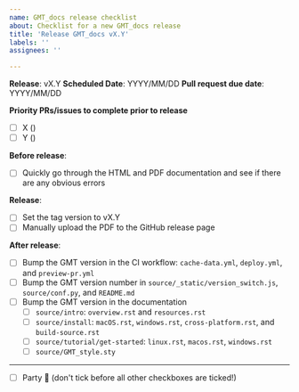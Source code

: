 ```yaml
---
name: GMT_docs release checklist
about: Checklist for a new GMT_docs release
title: 'Release GMT_docs vX.Y'
labels: ''
assignees: ''

---
```


**Release**: vX.Y
**Scheduled Date**: YYYY/MM/DD
**Pull request due date**: YYYY/MM/DD

**Priority PRs/issues to complete prior to release**
- [ ] X ()
- [ ] Y ()

**Before release**:
- [ ] Quickly go through the HTML and PDF documentation and see if there are any obvious errors

**Release**:
- [ ] Set the tag version to vX.Y
- [ ] Manually upload the PDF to the GitHub release page

**After release**:
- [ ] Bump the GMT version in the CI workflow: `cache-data.yml`, `deploy.yml`, and `preview-pr.yml`
- [ ] Bump the GMT version number in `source/_static/version_switch.js`, `source/conf.py`, and `README.md`
- [ ] Bump the GMT version in the documentation
  - [ ] `source/intro`: `overview.rst` and `resources.rst`
  - [ ] `source/install`: `macOS.rst`, `windows.rst`, `cross-platform.rst`, and `build-source.rst`
  - [ ] `source/tutorial/get-started`: `linux.rst`, `macos.rst`, `windows.rst`
  - [ ] `source/GMT_style.sty`

---

- [ ] Party :tada: (don't tick before all other checkboxes are ticked!)
